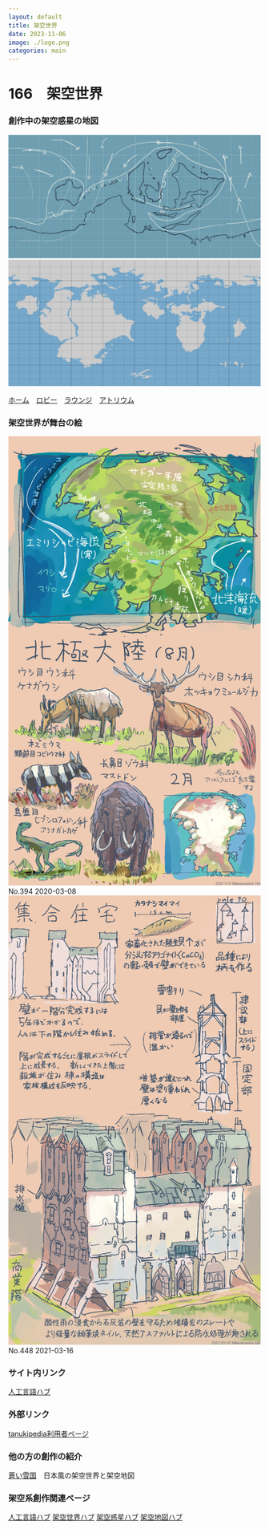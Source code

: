 ```yaml
---
layout: default
title: 架空世界
date: 2023-11-06
image: ./logo.png
categories: main
---
```

# 166　架空世界
### 創作中の架空惑星の地図
![](assets/AE1.jpg)
![](assets/PE.jpg)

[ホーム](./index.html)　[ロビー](144)　[ラウンジ](159)　[アトリウム](160)

### 架空世界が舞台の絵
[![394.png](./illusts/394.png)](https://mikanixonable.github.io/5.html?n=394)
No.394 2020-03-08
[![448.png](./illusts/448.png)](https://mikanixonable.github.io/5.html?n=448)
No.448 2021-03-16

### サイト内リンク
[人工言語ハブ](128)

### 外部リンク
[tanukipedia利用者ページ](https://tanukipedia.miraheze.org/wiki/%E5%88%A9%E7%94%A8%E8%80%85:Mikanixonable)


### 他の方の創作の紹介
[蒼い雪国](https://kitakami7kouren.jimdofree.com/)　日本風の架空世界と架空地図

### 架空系創作関連ページ
[人工言語ハブ](128)
[架空世界ハブ](166)
[架空惑星ハブ](136)
[架空地図ハブ](162)



